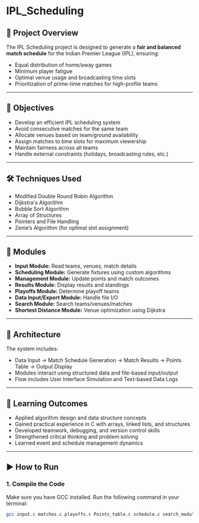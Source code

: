 # IPL_Scheduling

## 📌 Project Overview

The IPL Scheduling project is designed to generate a **fair and balanced match schedule** for the Indian Premier League (IPL), ensuring:

- Equal distribution of home/away games
- Minimum player fatigue
- Optimal venue usage and broadcasting time slots
- Prioritization of prime-time matches for high-profile teams

---

## 🎯 Objectives

- Develop an efficient IPL scheduling system
- Avoid consecutive matches for the same team
- Allocate venues based on team/ground availability
- Assign matches to time slots for maximum viewership
- Maintain fairness across all teams
- Handle external constraints (holidays, broadcasting rules, etc.)

---

## 🛠️ Techniques Used

- Modified Double Round Robin Algorithm
- Dijkstra's Algorithm
- Bubble Sort Algorithm
- Array of Structures
- Pointers and File Handling
- Zenie’s Algorithm (for optimal slot assignment)

---

## 🧩 Modules

- **Input Module:** Read teams, venues, match details
- **Scheduling Module:** Generate fixtures using custom algorithms
- **Management Module:** Update points and match outcomes
- **Results Module:** Display results and standings
- **Playoffs Module:** Determine playoff teams
- **Data Input/Export Module:** Handle file I/O
- **Search Module:** Search teams/venues/matches
- **Shortest Distance Module:** Venue optimization using Dijkstra

---

## 🧱 Architecture

The system includes:
- Data Input → Match Schedule Generation → Match Results → Points Table → Output Display
- Modules interact using structured data and file-based input/output
- Flow includes User Interface Simulation and Text-based Data Logs

---

## 🧠 Learning Outcomes

- Applied algorithm design and data structure concepts
- Gained practical experience in C with arrays, linked lists, and structures
- Developed teamwork, debugging, and version control skills
- Strengthened critical thinking and problem solving
- Learned event and schedule management dynamics

---

## ▶️ How to Run

### 1. **Compile the Code**
Make sure you have GCC installed. Run the following command in your terminal:

```bash
gcc input.c matches.c playoffs.c Points_table.c schedule.c search_module.c ShortestDistance.c teams.c -o scheduling

